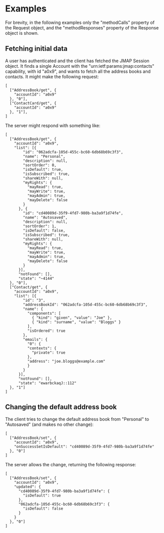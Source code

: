 # Examples

For brevity, in the following examples only the "methodCalls" property of the Request object, and the "methodResponses" property of the Response object is shown.

## Fetching initial data

A user has authenticated and the client has fetched the JMAP Session object. It finds a single Account with the "urn:ietf:params:jmap:contacts" capability, with id "a0x9", and wants to fetch all the address books and contacts. It might make the following request:

    [
      ["AddressBook/get", {
        "accountId": "a0x9"
      }, "0"],
      ["ContactCard/get", {
        "accountId": "a0x9"
      }, "1"],
    ]


The server might respond with something like:

    [
      ["AddressBook/get", {
        "accountId": "a0x9",
        "list": [{
            "id": "062adcfa-105d-455c-bc60-6db68b69c3f3",
            "name": "Personal",
            "description": null,
            "sortOrder": 0,
            "isDefault": true,
            "isSubscribed": true,
            "shareWith": null,
            "myRights": {
              "mayRead": true,
              "mayWrite": true,
              "mayAdmin": true,
              "mayDelete": false
            }
          }, {
            "id": "cd40089d-35f9-4fd7-980b-ba3a9f1d74fe",
            "name": "Autosaved",
            "description": null,
            "sortOrder": 1,
            "isDefault": false,
            "isSubscribed": true,
            "shareWith": null,
            "myRights": {
              "mayRead": true,
              "mayWrite": true,
              "mayAdmin": true,
              "mayDelete": false
            }
          }],
          "notFound": [],
          "state": "~4144"
      }, "0"],
      ["Contact/get", {
        "accountId": "a0x9",
        "list": [{
            "id": "3",
            "addressBookId": "062adcfa-105d-455c-bc60-6db68b69c3f3",
            "name": {
              "components": [
                { "kind": "given", "value": "Joe" },
                { "kind": "surname", "value": "Bloggs" }
              ],
              "isOrdered": true
            },
            "emails": {
              "0": {
              "contexts": {
                "private": true
              },
              "address": "joe.bloggs@example.com"
              }
            }
          }],
          "notFound": [],
          "state": "ewarbckaqJ::112"
      }, "1"]
    ]

## Changing the default address book

The client tries to change the default address book from "Personal" to "Autosaved" (and makes no other change):

    [
      ["AddressBook/set", {
        "accountId": "a0x9",
        "onSuccessSetIsDefault": "cd40089d-35f9-4fd7-980b-ba3a9f1d74fe"
      }, "0"]
    ]

The server allows the change, returning the following response:

    [
      ["AddressBook/set", {
        "accountId": "a0x9",
        "updated": {
          "cd40089d-35f9-4fd7-980b-ba3a9f1d74fe": {
            "isDefault": true
          },
          "062adcfa-105d-455c-bc60-6db68b69c3f3": {
            "isDefault": false
          }
        }
      }, "0"]
    ]
